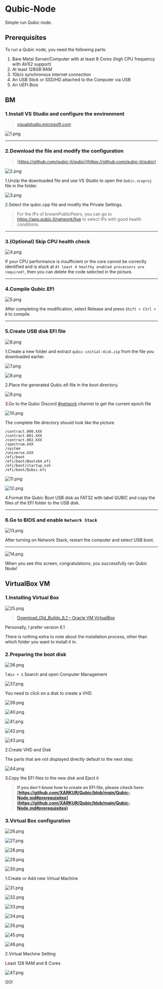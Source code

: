 # Qubic-Node

Simple run Qubic node.

## Prerequisites

To run a Qubic node, you need the following parts:

1. Bare Metal Server/Computer with at least 8 Cores (high CPU frequency with AVX2 support)
2. At least 128GB RAM
3. 1Gb/s synchronous internet connection
4. An USB Stick or SSD/HD attached to the Computer via USB
5. An UEFI Bios

## BM

### 1.Install VS Studio and configure the environment

> [visualstudio.microsoft.com](https://visualstudio.microsoft.com/)

![1.png](https://github.com/XARKUR/Qubic/blob/main/img/1.png?raw=true)

***

### 2.Download the file and modify the configuration

> [https://github.com/qubic-li/qubic](https://github.com/qubic-li/qubic)

![2.png](https://github.com/XARKUR/Qubic/blob/main/img/2.png?raw=true)

1.Unzip the downloaded file and use VS Studio to open the `Qubic.vcxproj` file in the folder.



![3.png](https://github.com/XARKUR/Qubic/blob/main/img/3.png?raw=true)

2.Select the qubic.cpp file and modify the Private Settings. 

> For the IPs of knownPublicPeers, you can go to https://app.qubic.li/network/live to select IPs with good health conditions.

***

### 3.(Optional) Skip CPU health check

![4.png](https://github.com/XARKUR/Qubic/blob/main/img/4.png?raw=true)

If your CPU performance is insufficient or the core cannot be correctly identified and is stuck at `At least 4 healthy enabled processors are required!`, then you can delete the code selected in the picture.

***

### 4.Compile Qubic.EFI

![5.png](https://github.com/XARKUR/Qubic/blob/main/img/5.png?raw=true)

After completing the modification, select Release and press `Shift + Ctrl + B` to compile.

***

### 5.Create USB disk EFI file

![6.png](https://github.com/XARKUR/Qubic/blob/main/img/6.png?raw=true)

1.Create a new folder and extract `qubic-initial-disk.zip` from the file you downloaded earlier.



![7.png](https://github.com/XARKUR/Qubic/blob/main/img/7.png?raw=true)

![8.png](https://github.com/XARKUR/Qubic/blob/main/img/8.png?raw=true)

2.Place the generated Qubic.efi file in the boot directory.



![9.png](https://github.com/XARKUR/Qubic/blob/main/img/9.png?raw=true)

3.Go to the Qubic Discord [#network](https://discord.com/channels/768887649540243497/768890555564163092) channel to get the current epoch file



![10.png](https://github.com/XARKUR/Qubic/blob/main/img/10.png?raw=true)

The complete file directory should look like the picture.

```
/contract.000.XXX
/contract.001.XXX
/contract.002.XXX
/spectrum.XXX
/system
/universe.XXX
/efi/boot
/efi/boot/Bootx64.efi
/efi/boot/startup.nsh
/efi/boot/Qubic.efi
```



![11.png](https://github.com/XARKUR/Qubic/blob/main/img/11.png?raw=true)

![12.png](https://github.com/XARKUR/Qubic/blob/main/img/12.png?raw=true)

4.Format the Qubic Boot USB disk as FAT32 with label QUBIC and copy the files of the EFI folder to the USB disk.

***

### 6.Go to BIOS and enable `Network Stack`

![13.png](https://github.com/XARKUR/Qubic/blob/main/img/13.png?raw=true)

After turning on Network Stack, restart the computer and select USB boot.

***

![14.png](https://github.com/XARKUR/Qubic/blob/main/img/14.png?raw=true)

When you see this screen, congratulations, you successfully ran Qubic Node!

## VirtualBox VM

### 1.Installing Virtual Box

![25.png](https://github.com/XARKUR/Qubic/blob/main/img/25.png?raw=true)

> [Download_Old_Builds_6_1 – Oracle VM VirtualBox](https://www.virtualbox.org/wiki/Download_Old_Builds_6_1)

Personally, I prefer version 6.1

There is nothing extra to note about the installation process, other than which folder you want to install it in.



### 2.Preparing the boot disk

![36.png](https://github.com/XARKUR/Qubic/blob/main/img/36.png?raw=true)

1.`Win + S` Search and open Computer Management



![37.png](https://github.com/XARKUR/Qubic/blob/main/img/37.png?raw=true)

You need to click on a disk to create a VHD.

![39.png](https://github.com/XARKUR/Qubic/blob/main/img/39.png?raw=true)

![40.png](https://github.com/XARKUR/Qubic/blob/main/img/40.png?raw=true)

![41.png](https://github.com/XARKUR/Qubic/blob/main/img/41.png?raw=true)

![42.png](https://github.com/XARKUR/Qubic/blob/main/img/42.png?raw=true)

![43.png](https://github.com/XARKUR/Qubic/blob/main/img/43.png?raw=true)

2.Create VHD and Disk

The parts that are not displayed directly default to the next step.



![44.png](https://github.com/XARKUR/Qubic/blob/main/img/44.png?raw=true)

3.Copy the EFI files to the new disk and Eject it

> **If you don't know how to create an EFI file, please check here: [https://github.com/XARKUR/Qubic/blob/main/Qubic-Node.md#prerequisites](https://github.com/XARKUR/Qubic/blob/main/Qubic-Node.md#prerequisites)**



### 3.Virtual Box configuration

![26.png](https://github.com/XARKUR/Qubic/blob/main/img/26.png?raw=true)

![27.png](https://github.com/XARKUR/Qubic/blob/main/img/27.png?raw=true)

![28.png](https://github.com/XARKUR/Qubic/blob/main/img/28.png?raw=true)

![29.png](https://github.com/XARKUR/Qubic/blob/main/img/29.png?raw=true)

![30.png](https://github.com/XARKUR/Qubic/blob/main/img/30.png?raw=true)

1.Create or Add new Virtual Machine



![31.png](https://github.com/XARKUR/Qubic/blob/main/img/31.png?raw=true)

![32.png](https://github.com/XARKUR/Qubic/blob/main/img/32.png?raw=true)

![33.png](https://github.com/XARKUR/Qubic/blob/main/img/33.png?raw=true)

![34.png](https://github.com/XARKUR/Qubic/blob/main/img/34.png?raw=true)

![35.png](https://github.com/XARKUR/Qubic/blob/main/img/35.png?raw=true)

![45.png](https://github.com/XARKUR/Qubic/blob/main/img/45.png?raw=true)

![46.png](https://github.com/XARKUR/Qubic/blob/main/img/46.png?raw=true)

2.Virtual Machine Setting

Least 128 RAM and 8 Cores



![47.png](https://github.com/XARKUR/Qubic/blob/main/img/47.png?raw=true)

GO!

